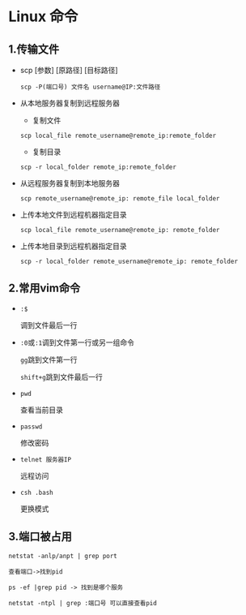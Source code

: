 # Linux 命令

## 1.传输文件

+ scp [参数] [原路径] [目标路径]

  `scp -P(端口号) 文件名 username@IP:文件路径`

+ 从本地服务器复制到远程服务器

  + 复制文件

  ```shell
  scp local_file remote_username@remote_ip:remote_folder
  ```
  
  + 复制目录  
  
  ```shell
  scp -r local_folder remote_ip:remote_folder
  ```
  
  
  
+ 从远程服务器复制到本地服务器

  ```shell
  scp remote_username@remote_ip: remote_file local_folder
  ```

  

+ 上传本地文件到远程机器指定目录

  ```
  scp local_file remote_username@remote_ip: remote_folder
  ```

  

+ 上传本地目录到远程机器指定目录

  ```
  scp -r local_folder remote_username@remote_ip: remote_folder
  ```

  

## 2.常用vim命令

+ `:$`

  调到文件最后一行

+ `:0`或`:1`调到文件第一行或另一组命令

  `gg`跳到文件第一行

  `shift+g`跳到文件最后一行

+ `pwd`

  查看当前目录

+ `passwd`

  修改密码

+ `telnet 服务器IP`

  远程访问

+ `csh .bash`

  更换模式

## 3.端口被占用

```
netstat -anlp/anpt | grep port

查看端口->找到pid

ps -ef |grep pid -> 找到是哪个服务

netstat -ntpl | grep :端口号 可以直接查看pid
```

